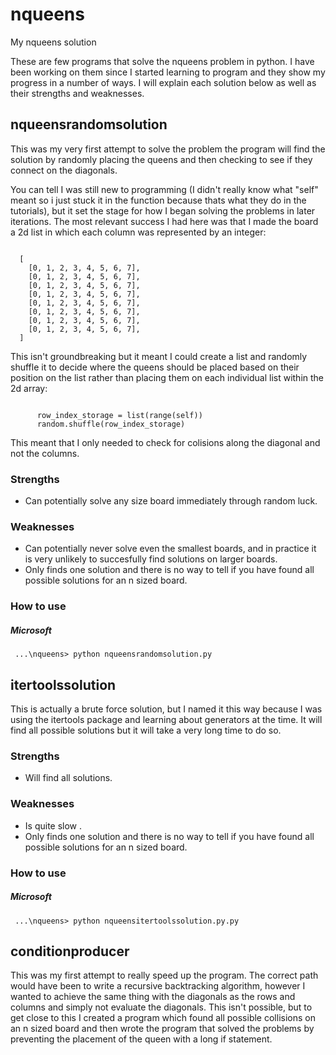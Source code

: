 # nqueens
My nqueens solution

These are few programs that solve the nqueens problem in python. I have been working on them since I started learning to program and they show my progress in a number of ways. I will explain each solution below as well as their strengths and weaknesses. 

<h2> nqueensrandomsolution </h2>
<p>
This was my very first attempt to solve the problem the program will find the solution by randomly placing the queens and then checking to see if they connect on the diagonals.
</p>
<p>
You can tell I was still new to programming (I didn't really know what "self" meant so i just stuck it in the function because thats what they do in the tutorials), but it set the stage for how I began solving the problems in later iterations. The most relevant success I had here was that I made the board a 2d list in which each column was represented by an integer: 
      </p>

<code>
  [         
    [0, 1, 2, 3, 4, 5, 6, 7],
    [0, 1, 2, 3, 4, 5, 6, 7],
    [0, 1, 2, 3, 4, 5, 6, 7],
    [0, 1, 2, 3, 4, 5, 6, 7],
    [0, 1, 2, 3, 4, 5, 6, 7],
    [0, 1, 2, 3, 4, 5, 6, 7],
    [0, 1, 2, 3, 4, 5, 6, 7],
    [0, 1, 2, 3, 4, 5, 6, 7],
  ]
</code>

<p>
This isn't groundbreaking but it meant I could create a list and randomly shuffle it to decide where the queens should be placed based on their position on the list rather than placing them on each individual list within the 2d array: 
 </p>
 <p>
<code>
      row_index_storage = list(range(self))
      random.shuffle(row_index_storage)
</code>
  </p>
<p>
  This meant that I only needed to check for colisions along the diagonal and not the columns.
</p>
<h3> Strengths </h3>
<ul>
  <li>
    Can potentially solve any size board immediately through random luck.
  </li>
 </ul>
<h3> Weaknesses </h3>
<ul>
  <li>
    Can potentially never solve even the smallest boards, and in practice it is very unlikely to succesfully find solutions on larger boards. 
  </li>
  <li>
    Only finds one solution and there is no way to tell if you have found all possible solutions for an n sized board. 
  </li>
 </ul>
<h3> How to use </h3>
<h5> Microsoft </h5>
<code> ...\nqueens> python nqueensrandomsolution.py </code>

<h2> itertoolssolution </h2>
<p>
This is actually a brute force solution, but I named it this way because I was using the itertools package and learning about generators at the time. It will find all possible solutions but it will take a very long time to do so. 
</p>
<h3> Strengths </h3>
<ul>
  <li>
    Will find all solutions.
  </li>
 </ul>
<h3> Weaknesses </h3>
<ul>
  <li>
    Is quite slow . 
  </li>
  <li>
    Only finds one solution and there is no way to tell if you have found all possible solutions for an n sized board. 
  </li>
 </ul>
<h3> How to use </h3>
<h5> Microsoft </h5>
<code> ...\nqueens> python nqueensitertoolssolution.py.py </code>


<h2> conditionproducer </h2>
<p>
This was my first attempt to really speed up the program. The correct path would have been to write a recursive backtracking algorithm, however I wanted to achieve the same thing with the diagonals as the rows and columns and simply not evaluate the diagonals. This isn't possible, but to get close to this I created a program which found all possible collisions on an n sized board and then wrote the program that solved the problems by preventing the placement of the queen with a long if statement.

